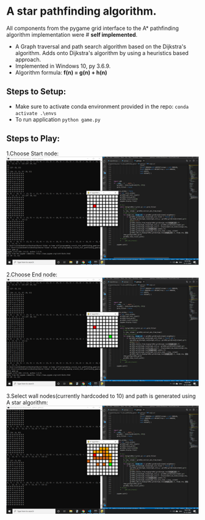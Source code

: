 # **A star pathfinding algorithm.**
All components from the pygame grid interface to the A* pathfinding algorithm implementation were # **self implemented**.

- A Graph traversal and path search algorithm based on the Dijkstra's algorithm. Adds onto Dijkstra's algorithm by using a heuristics based approach.
- Implemented in Windows 10, py 3.6.9.
- Algorithm formula: **f(n) = g(n) + h(n)**

## **Steps to Setup:**
- Make sure to activate conda environment provided in the repo: `conda activate .\envs`
- To run application `python game.py`

## **Steps to Play:**
1.Choose Start node:
![start node](/screenshot_1.PNG?raw=true "Optional Title")

2.Choose End node:
![end node](/screenshot_2.PNG?raw=true "Optional Title")

3.Select wall nodes(currently hardcoded to 10) and path is generated using A star algorithm:
![generated path](/screenshot_3.PNG?raw=true "Optional Title")
